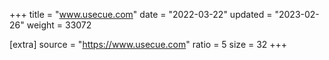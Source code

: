 +++
title = "www.usecue.com"
date = "2022-03-22"
updated = "2023-02-26"
weight = 33072

[extra]
source = "https://www.usecue.com"
ratio = 5
size = 32
+++
